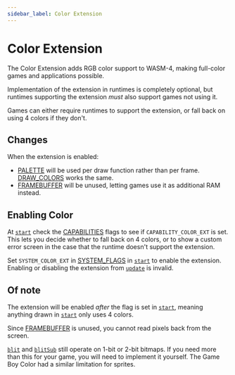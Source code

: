 ```yaml
---
sidebar_label: Color Extension
---
```


# Color Extension

The Color Extension adds RGB color support to WASM-4, making full-color games and applications possible.

Implementation of the extension in runtimes is completely optional, but runtimes supporting the extension *must* also support games not using it.

Games can either require runtimes to support the extension, or fall back on using 4 colors if they don't.

## Changes

When the extension is enabled:
- [PALETTE](memory#palette) will be used per draw function rather than per frame. [DRAW_COLORS](memory#draw_colors) works the same.
- [FRAMEBUFFER](memory#framebuffer) will be unused, letting games use it as additional RAM instead.

## Enabling Color

At [`start`](functions#start-) check the [CAPABILITIES](memory#capabilities) flags to see if `CAPABILITY_COLOR_EXT` is set.
This lets you decide whether to fall back on 4 colors, or to show a custom error screen in the case that the runtime doesn't support the extension.

Set `SYSTEM_COLOR_EXT` in [SYSTEM_FLAGS](memory#system_flags) in [`start`](functions#start-) to enable the extension.
Enabling or disabling the extension from [`update`](functions#update-) is invalid.

## Of note

The extension will be enabled *after* the flag is set in [`start`](functions#start-), meaning anything drawn in [`start`](functions#start-) only uses 4 colors.

Since [FRAMEBUFFER](memory#framebuffer) is unused, you cannot read pixels back from the screen.

[`blit`](http://localhost:3000/docs/reference/functions#blit-spriteptr-x-y-width-height-flags)
and [`blitSub`](http://localhost:3000/docs/reference/functions#blitsub-spriteptr-x-y-width-height-srcx-srcy-stride-flags)
still operate on 1-bit or 2-bit bitmaps.
If you need more than this for your game, you will need to implement it yourself.
The Game Boy Color had a similar limitation for sprites.